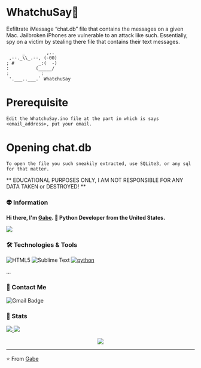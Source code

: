 # WhatchuSay🤔
Exfiltrate iMessage “chat.db” file that contains the messages on a given Mac. Jailbroken iPhones are vulnerable to an attack like such.
Essentially, spy on a victim by stealing there file that contains their text messages. 
```
      _        ,..
 ,--._\\_.--, (-00)
; #         _:(  -)
:          (_____/
:            :
 '.___..___.` WhatchuSay
```

# Prerequisite
```
Edit the WhatchuSay.ino file at the part in which is says <email_address>, put your email. 
```
# Opening chat.db
```
To open the file you such sneakily extracted, use SQLite3, or any sql for that matter. 
```

** EDUCATIONAL PURPOSES ONLY, I AM NOT RESPONSIBLE FOR ANY DATA TAKEN or DESTROYED! **

### 👽 Information
**Hi there, I'm [Gabe](https://github.com/CharlesTheGreat77). 👋 Python Developer from the United States.** 

[<img src ="https://img.shields.io/badge/🌐-CharlesTheGreat77.github.io-%23.svg?style=for-the-badge&logo=&logoColor=white%22">](https://CharlesTheGreat77.github.io/)

### 🛠 Technologies & Tools

![HTML5](https://img.shields.io/badge/-HTML5-E34F26?style=flat-square&logo=html5&logoColor=white)
![Sublime Text](https://img.shields.io/badge/-Sublime-4B4B4B?style=flat-square&logo=sublime-text&logoColor=FF9800)
<a href="https://github.com/priyanshumay"><img src="https://img.shields.io/badge/python-FFFF00.svg?style=for-the-badge&logo=python&logoColor=0768a8&labelColor=ffffff" alt="python"></a>

...

### 💬 Contact Me 

![Gmail Badge](https://img.shields.io/badge/-doobthegoober@gmail.com-c14438?style=flat-square&logo=Gmail&logoColor=white)

### 🚦 Stats

<a href="https://github.com/CharlesTheGreat77">
  <img src="https://github-readme-stats.vercel.app/api?username=CharlesTheGreat77&show_icons=true&hide=commits" />
</a>
<a href="https://github.com/CharlesTheGreat77">
  <img src="https://github-readme-stats.vercel.app/api/top-langs/?username=CharlesTheGreat77&layout=compact" />
</a>

<p align="center"> 
  <img src="https://profile-counter.glitch.me/CharlesTheGreat77/count.svg" />
</p>

---
⭐️ From [Gabe](https://github.com/CharlesTheGreat77)
